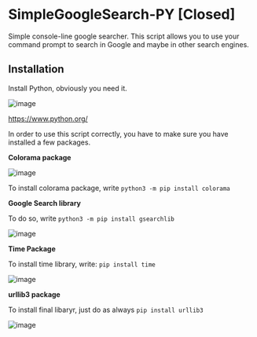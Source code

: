 # SimpleGoogleSearch-PY [Closed]
Simple console-line google searcher. This script allows you to use your command prompt to search in Google and maybe in other search engines.

## Installation

Install Python, obviously you need it.

  ![image](https://user-images.githubusercontent.com/113610915/200635192-96f0c8dc-f4d1-4b3a-9e7c-9c8b324c22ae.png)


https://www.python.org/


In order to use this script correctly, you have to make sure you have installed a few packages.

**Colorama package**

![image](https://user-images.githubusercontent.com/113610915/200634023-3035351f-fbd8-4ccb-9e42-9f000df1b18f.png)

To install colorama package, write `python3 -m pip install colorama`


**Google Search library**

To do so, write `python3 -m pip install gsearchlib`


  ![image](https://user-images.githubusercontent.com/113610915/200635775-a02d7be4-dd82-4cb5-a2a0-7945a22d745e.png)
  
 **Time Package**
 
 To install time library, write: `pip install time`
 
 ![image](https://user-images.githubusercontent.com/113610915/200878705-e0ecd399-49c9-4471-a9ef-cd22997448f0.png)
 
 **urllib3 package**
 
 To install final libaryr, just do as always `pip install urllib3`
 
 
 
 
 ![image](https://user-images.githubusercontent.com/113610915/201345300-f33db7bf-d19d-4fe6-b699-b60194bade52.png)

 

